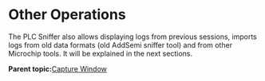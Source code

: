# Other Operations

The PLC Sniffer also allows displaying logs from previous sessions, imports logs from old data formats \(old AddSemi sniffer tool\) and from other Microchip tools. It will be explained in the next sections.

**Parent topic:**[Capture Window](GUID-F7A45B4F-41B2-4AF9-84AA-839C4328E4A8.md)

